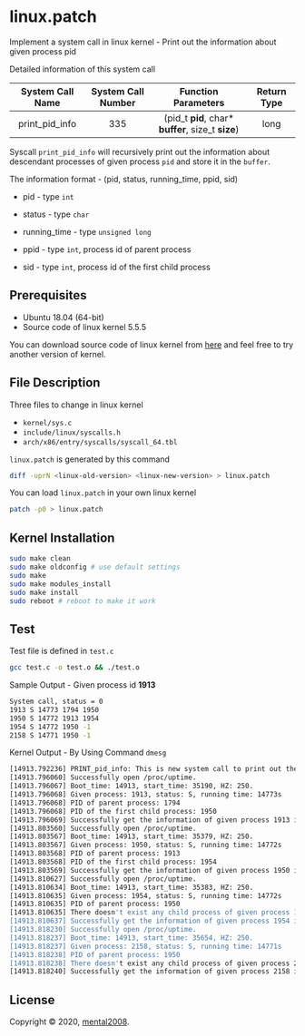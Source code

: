 # linux.patch

Implement a system call in linux kernel - Print out the information about given process pid



Detailed information of this system call

| System Call Name | System Call Number |                Function Parameters                 | Return Type |
| :--------------: | :----------------: | :------------------------------------------------: | :---------: |
|  print_pid_info  |        335         | (pid_t **pid**, char* **buffer**, size_t **size**) |    long     |

Syscall ``print_pid_info`` will recursively print out the information about descendant processes of given process ``pid`` and store it in the ``buffer``.

The information format - (pid, status, running_time, ppid, sid)

- pid - type ``int`` 
- status - type ``char``
- running_time - type ``unsigned long``

- ppid - type ``int``, process id of parent process
- sid - type ``int``, process id of the first child process



## Prerequisites

- Ubuntu 18.04 (64-bit)
- Source code of linux kernel 5.5.5

You can download source code of linux kernel from [here](https://cdn.kernel.org/pub/linux/kernel/v5.x/linux-5.5.5.tar.xz) and feel free to try another version of kernel.



## File Description

Three files to change in linux kernel

- ``kernel/sys.c``
- ``include/linux/syscalls.h``
- ``arch/x86/entry/syscalls/syscall_64.tbl``



``linux.patch`` is generated by this command

```bash
diff -uprN <linux-old-version> <linux-new-version> > linux.patch
```



You can load ``linux.patch`` in your own linux kernel

```bash
patch -p0 > linux.patch
```



## Kernel Installation

```bash
sudo make clean
sudo make oldconfig # use default settings
sudo make
sudo make modules_install
sudo make install
sudo reboot # reboot to make it work
```



## Test

Test file is defined in ``test.c``

```bash
gcc test.c -o test.o && ./test.o
```



Sample Output - Given process id **1913**

```bash
System call, status = 0
1913 S 14773 1794 1950
1950 S 14772 1913 1954
1954 S 14772 1950 -1
2158 S 14771 1950 -1
```



Kernel Output - By Using Command ``dmesg``

```bash
[14913.792236] PRINT_pid_info: This is new system call to print out the information about descendant processes of given process 1913.
[14913.796060] Successfully open /proc/uptime.
[14913.796067] Boot_time: 14913, start_time: 35190, HZ: 250.
[14913.796068] Given process: 1913, status: S, running time: 14773s
[14913.796068] PID of parent process: 1794
[14913.796068] PID of the first child process: 1950
[14913.796069] Successfully get the information of given process 1913 in buffer.
[14913.803560] Successfully open /proc/uptime.
[14913.803567] Boot_time: 14913, start_time: 35379, HZ: 250.
[14913.803567] Given process: 1950, status: S, running time: 14772s
[14913.803568] PID of parent process: 1913
[14913.803568] PID of the first child process: 1954
[14913.803569] Successfully get the information of given process 1950 in buffer.
[14913.810627] Successfully open /proc/uptime.
[14913.810634] Boot_time: 14913, start_time: 35383, HZ: 250.
[14913.810635] Given process: 1954, status: S, running time: 14772s
[14913.810635] PID of parent process: 1950
[14913.810635] There doesn't exist any child process of given process 1954.
[14913.810637] Successfully get the information of given process 1954 in buffer.
[14913.818230] Successfully open /proc/uptime.
[14913.818237] Boot_time: 14913, start_time: 35654, HZ: 250.
[14913.818237] Given process: 2158, status: S, running time: 14771s
[14913.818238] PID of parent process: 1950
[14913.818238] There doesn't exist any child process of given process 2158.
[14913.818240] Successfully get the information of given process 2158 in buffer.
```



## License

Copyright © 2020, [mental2008](https://github.com/mental2008).

